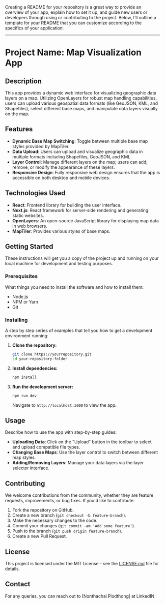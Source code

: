 Creating a README for your repository is a great way to provide an overview of your app, explain how to set it up, and guide new users or developers through using or contributing to the project. Below, I'll outline a template for your README that you can customize according to the specifics of your application:

---

# Project Name: Map Visualization App

## Description
This app provides a dynamic web interface for visualizing geographic data layers on a map. Utilizing OpenLayers for robust map handling capabilities, users can upload various geospatial data formats (like GeoJSON, KML, and Shapefiles), select different base maps, and manipulate data layers visually on the map.

## Features
- **Dynamic Base Map Switching**: Toggle between multiple base map styles provided by MapTiler.
- **Data Upload**: Users can upload and visualize geographic data in multiple formats including Shapefiles, GeoJSON, and KML.
- **Layer Control**: Manage different layers on the map; users can add, remove, or modify the appearance of these layers.
- **Responsive Design**: Fully responsive web design ensures that the app is accessible on both desktop and mobile devices.

## Technologies Used
- **React**: Frontend library for building the user interface.
- **Next.js**: React framework for server-side rendering and generating static websites.
- **OpenLayers**: An open-source JavaScript library for displaying map data in web browsers.
- **MapTiler**: Provides various styles of base maps.

## Getting Started

These instructions will get you a copy of the project up and running on your local machine for development and testing purposes.

### Prerequisites
What things you need to install the software and how to install them:
- Node.js
- NPM or Yarn
- Git

### Installing
A step by step series of examples that tell you how to get a development environment running:

1. **Clone the repository:**
   ```bash
   git clone https://yourrepository.git
   cd your-repository-folder
   ```

2. **Install dependencies:**
   ```bash
   npm install
   ```

3. **Run the development server:**
   ```bash
   npm run dev
   ```

   Navigate to `http://localhost:3000` to view the app.

## Usage
Describe how to use the app with step-by-step guides:
- **Uploading Data**: Click on the "Upload" button in the toolbar to select and upload compatible file types.
- **Changing Base Maps**: Use the layer control to switch between different map styles.
- **Adding/Removing Layers**: Manage your data layers via the layer selector interface.

## Contributing
We welcome contributions from the community, whether they are feature requests, improvements, or bug fixes. If you'd like to contribute:
1. Fork the repository on GitHub.
2. Create a new branch (`git checkout -b feature-branch`).
3. Make the necessary changes to the code.
4. Commit your changes (`git commit -am 'Add some feature'`).
5. Push to the branch (`git push origin feature-branch`).
6. Create a new Pull Request.

## License
This project is licensed under the MIT License - see the [LICENSE.md](LICENSE) file for details.

## Contact
For any queries, you can reach out to [Nonthachai Plodthong] at LinkedIN
